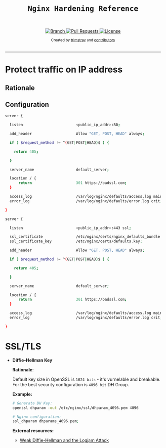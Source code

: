 <div align="center">
  <h1><code>Nginx Hardening Reference</code></h1>
</div>

<br>

<p align="center">
  <a href="https://github.com/trimstray/nginx-hardening-reference/tree/master">
    <img src="https://img.shields.io/badge/Branch-master-green.svg?longCache=true"
        alt="Branch">
  </a>
  <a href="https://github.com/trimstray/nginx-hardening-reference/pulls">
    <img src="https://img.shields.io/badge/PRs-welcome-brightgreen.svg?longCache=true"
        alt="Pull Requests">
  </a>
  <a href="http://www.gnu.org/licenses/">
    <img src="https://img.shields.io/badge/License-GNU-blue.svg?longCache=true"
        alt="License">
  </a>
</p>

<div align="center">
  <sub>Created by
  <a href="https://twitter.com/trimstray">trimstray</a> and
  <a href="https://github.com/trimstray/nginx-hardening-reference/graphs/contributors">
    contributors
  </a>
</div>

<br>

****

# Protect traffic on IP address

## Rationale

## Configuration

```bash
server {

  listen                        <public_ip_addr>:80;

  add_header                    Allow "GET, POST, HEAD" always;

  if ( $request_method !~ ^(GET|POST|HEAD)$ ) {

    return 405;

  }

  server_name                   default_server;

  location / {
      return                    301 https://badssl.com;
  }

  access_log                    /var/log/nginx/defaults/access.log main;
  error_log                     /var/log/nginx/defaults/error.log crit;

}

server {

  listen                        <public_ip_addr>:443 ssl;

  ssl_certificate               /etc/nginx/certs/nginx_defaults_bundle.crt;
  ssl_certificate_key           /etc/nginx/certs/defaults.key;

  add_header                    Allow "GET, POST, HEAD" always;

  if ( $request_method !~ ^(GET|POST|HEAD)$ ) {

    return 405;

  }

  server_name                   default_server;

  location / {
      return                    301 https://badssl.com;
  }

  access_log                    /var/log/nginx/defaults/access.log main;
  error_log                     /var/log/nginx/defaults/error.log crit;

}
```

# SSL/TLS

- **Diffie-Hellman Key**

    **Rationale:**

    Default key size in OpenSSL is `1024 bits` - it's vurnelable and breakable. For the best security configuration is `4096 bit` DH Group.

    **Example:**

    ```bash
    # Generate DH Key:
    openssl dhparam -out /etc/nginx/ssl/dhparam_4096.pem 4096

    # Nginx configuration:
    ssl_dhparam dhparams_4096.pem;
    ```

    **External resources:**

    - [Weak Diffie-Hellman and the Logjam Attack](https://weakdh.org/)

